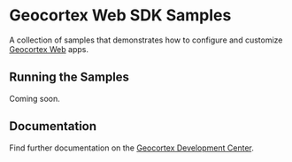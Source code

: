 # Geocortex Web SDK Samples
A collection of samples that demonstrates how to configure and customize [Geocortex Web](https://www.geocortex.com/products/gxw/) apps.

## Running the Samples
Coming soon.

## Documentation
Find further documentation on the [Geocortex Development Center](https://developers.geocortex.com/docs/web/overview).
